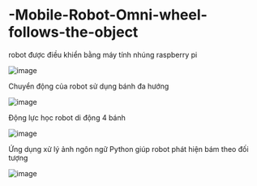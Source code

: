 # -Mobile-Robot-Omni-wheel-follows-the-object
robot được điều khiển bằng máy tính nhúng raspberry pi

![image](https://user-images.githubusercontent.com/105936733/234332773-c0d812e8-c461-4687-b6ec-75f441c65a27.png)

Chuyển động của robot sử dụng bánh đa hướng

![image](https://user-images.githubusercontent.com/105936733/234333205-c3f1a2bf-8c4e-42bc-9d7d-ea086a1a2416.png)

Động lực học robot di động 4 bánh

![image](https://user-images.githubusercontent.com/105936733/234333553-8329f29c-34ce-4e42-a319-14b6466c2016.png)

Ứng dụng xử lý ảnh ngôn ngữ Python giúp robot phát hiện bám theo đối tượng

![image](https://user-images.githubusercontent.com/105936733/234334210-503c4815-2e36-4f73-97cc-622a913c6b2c.png)
